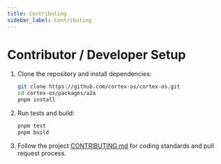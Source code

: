 ```yaml
---
title: Contributing
sidebar_label: Contributing
---
```


# Contributor / Developer Setup

1. Clone the repository and install dependencies:
   ```bash
   git clone https://github.com/cortex-os/cortex-os.git
   cd cortex-os/packages/a2a
   pnpm install
   ```
2. Run tests and build:
   ```bash
   pnpm test
   pnpm build
   ```
3. Follow the project [CONTRIBUTING.md](/docs/references/contributing) for coding standards and pull request process.
